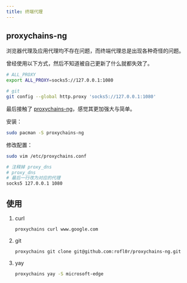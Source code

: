 ```yaml
---
title: 终端代理
---
```


## proxychains-ng

浏览器代理及应用代理均不存在问题，而终端代理总是出现各种奇怪的问题。

曾经使用以下方式，然后不知道被自己更新了什么就都失效了。

```bash
# ALL_PROXY
export ALL_PROXY=socks5://127.0.0.1:1080

# git
git config --global http.proxy 'socks5://127.0.0.1:1080'
```

最后接触了 [proxychains-ng](https://github.com/rofl0r/proxychains-ng)，感觉其更加强大与简单。

安装：

```bash
sudo pacman -S proxychains-ng
```

修改配置：

```bash
sudo vim /etc/proxychains.conf

# 注释掉 proxy_dns
# proxy_dns
# 最后一行改为对应的代理
socks5 127.0.0.1 1080
```



## 使用

1. curl

   ```bash
   proxychains curl www.google.com
   ```

2. git

   ```bash
   proxychains git clone git@github.com:rofl0r/proxychains-ng.git
   ```

3. yay

   ```bash
   proxychains yay -S microsoft-edge
   ```

   

